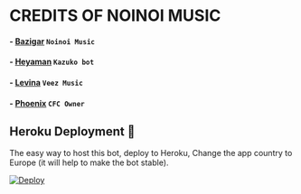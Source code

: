 # CREDITS OF NOINOI MUSIC 

#### - [Bazigar](https://github.com/hyko-xd) ``Noinoi Music``
#### - [Heyaman](https://github.com/heyaaman) ``Kazuko bot``
#### - [Levina](https://github.com/hyko-xd) ``Veez Music``
#### - [Phoenix](https://t.me/PHOENIX_EMPIRE) ``CFC Owner``


## Heroku Deployment 💜
The easy way to host this bot, deploy to Heroku, Change the app country to Europe (it will help to make the bot stable).

[![Deploy](https://www.herokucdn.com/deploy/button.svg)](https://heroku.com/deploy?template=https://github.com/HYKO-XD/NOINOI-MUSIC)
